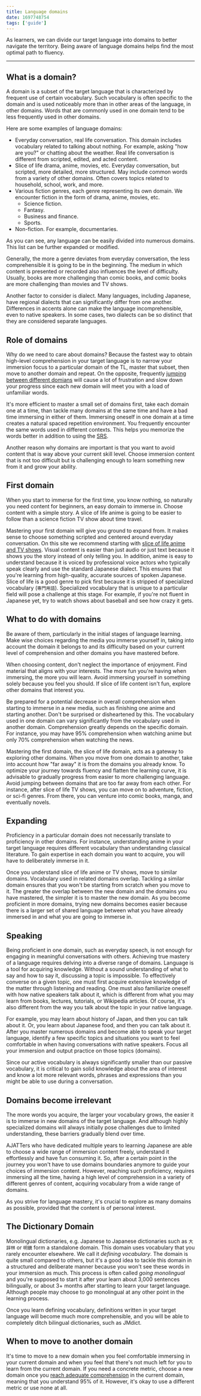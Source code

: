 ```yaml
---
title: Language domains
date: 1697748754
tags: ['guide']
---
```


As learners,
we can divide our target language into domains
to better navigate the territory.
Being aware of language domains helps find the most optimal path to fluency.

****

## What is a domain?

A domain is a subset of the target language
that is characterized by frequent use of certain vocabulary.
Such vocabulary is often specific to the domain
and is used noticeably more than in other areas of the language, in other domains.
Words that are commonly used in one domain tend to be less frequently used in other domains.

Here are some examples of language domains:

* Everyday conversation, real life conversation.
  This domain includes vocabulary related to talking about nothing.
  For example, asking "how are you?" or chatting about the weather.
  Real life conversation is different from scripted, edited, and acted content.
* Slice of life drama, anime, movies, etc.
  Everyday conversation, but scripted, more detailed, more structured.
  May include common words from a variety of other domains.
  Often covers topics related to household, school, work, and more.
* Various fiction genres, each genre representing its own domain.
  We encounter fiction in the form of drama, anime, movies, etc.
  * Science fiction.
  * Fantasy.
  * Business and finance.
  * Sports.
* Non-fiction.
  For example, documentaries.

As you can see,
any language can be easily divided into numerous domains.
This list can be further expanded or modified.

Generally,
the more a genre deviates from everyday conversation,
the less comprehensible it is going to be in the beginning.
The medium in which content is presented or recorded also influences the level of difficulty.
Usually, books are more challenging than comic books,
and comic books are more challenging than movies and TV shows.

Another factor to consider is dialect.
Many languages, including Japanese, have regional dialects
that can significantly differ from one another.
Differences in accents alone can make the language incomprehensible,
even to native speakers.
In some cases,
two dialects can be so distinct that they are considered separate languages.

## Role of domains

Why do we need to care about domains?
Because the fastest way to obtain high-level comprehension in your target language is to
narrow your immersion focus to a particular domain of the TL,
master that subset, then move to another domain and repeat.
On the opposite, frequently [jumping between different domians](is-it-more-efficient-to-stick-to-one-domain.html)
will cause a lot of frustration
and slow down your progress
since each new domain will meet you with a load of unfamiliar words.

It's more efficient to master a small set of domains first,
take each domain one at a time,
than tackle many domains at the same time
and have a bad time immersing in either of them.
Immersing oneself in one domain at a time
creates a natural spaced repetition environment.
You frequently encounter the same words used in different contexts.
This helps you memorize the words better in addition to using the [SRS](spaced-repetition.html).

Another reason why domains are important
is that you want to avoid content that is way above your current skill level.
Choose immersion content that is not too difficult but is challenging enough
to learn something new from it and grow your ability.

## First domain

When you start to immerse for the first time,
you know nothing,
so naturally you need content for beginners,
an easy domain to immerse in.
Choose content with a simple story.
A slice of life anime is going to be easier to follow
than a science fiction TV show about time travel.

Mastering your first domain will give you ground to expand from.
It makes sense to choose something scripted and centered around everyday conversation.
On this site we recommend starting with [slice of life anime and TV shows](what-good-things-are-there-to-watch-for-a-complete-beginner.html).
Visual content is easier than just audio or just text
because it shows you the story instead of only telling you.
In addition,
anime is easy to understand because it is voiced by professional voice actors
who typically speak clearly and use the standard Japanese dialect.
This ensures that you're learning from high-quality,
accurate sources of spoken Japanese.
Slice of life is a good genre to pick first
because it is stripped of specialized vocabulary (`専門用語`).
Specialized vocabulary that is unique to a particular field will pose a challenge at this stage.
For example,
if you're not fluent in Japanese yet,
try to watch shows about baseball and see how crazy it gets.

## What to do with domains

Be aware of them,
particularly in the initial stages of language learning.
Make wise choices regarding the media you immerse yourself in,
taking into account the domain it belongs to
and its difficulty based on your current level of comprehension
and other domains you have mastered before.

When choosing content,
don't neglect the importance of enjoyment.
Find material that aligns with your interests.
The more fun you're having when immersing, the more you will learn.
Avoid immersing yourself in something solely because you feel you should.
If slice of life content isn't fun,
explore other domains that interest you.

Be prepared for a potential decrease in overall comprehension
when starting to immerse in a new media,
such as finishing one anime and starting another.
Don't be surprised or disheartened by this.
The vocabulary used in one domain can vary significantly
from the vocabulary used in another domain.
Comprehension greatly depends on the specific domain.
For instance,
you may have 95% comprehension when watching anime
but only 70% comprehension when watching the news.

Mastering the first domain,
the slice of life domain,
acts as a gateway to exploring other domains.
When you move from one domain to another,
take into account how "far away" it is from the domains you already know.
To optimize your journey towards fluency and flatten the learning curve,
it is advisable to gradually progress from easier to more challenging language.
Avoid jumping between domains that are too far away from each other.
For instance,
after slice of life TV shows, you can move on to adventure, fiction, or sci-fi genres.
From there, you can venture into comic books, manga, and eventually novels.

## Expanding

Proficiency in a particular domain does not necessarily
translate to proficiency in other domains.
For instance,
understanding anime in your target language requires
different vocabulary than understanding classical literature.
To gain expertise in each domain you want to acquire,
you will have to deliberately immerse in it.

Once you understand slice of life anime or TV shows,
move to similar domains.
Vocabulary used in related domains overlap.
Tackling a similar domain ensures that
you won't be starting from scratch when you move to it.
The greater the overlap between the new domain and the domains you have mastered,
the simpler it is to master the new domain.
As you become proficient in more domains,
trying new domains becomes easier
because there is a larger set of shared language
between what you have already immersed in and what you are going to immerse in.

## Speaking

Being proficient in one domain,
such as everyday speech,
is not enough for engaging in meaningful conversations with others.
Achieving true mastery of a language requires delving into a diverse range of domains.
Language is a tool for acquiring knowledge.
Without a sound understanding of what to say and how to say it, discussing a topic is impossible.
To effectively converse on a given topic,
one must first acquire extensive knowledge of the matter through listening and reading.
One must also familiarize oneself with how native speakers talk about it,
which is different from what you may learn from books, lectures, tutorials, or Wikipedia articles.
Of course, it's also different from the way you talk about the topic in your native language.

For example, you may learn about history of Japan, and then you can talk about it.
Or, you learn about Japanese food, and then you can talk about it.
After you master numerous domains and become able to speak your target language,
identify a few specific topics and situations you want to feel comfortable in
when having conversations with native speakers.
Focus all your immersion and output practice on those topics (domains).

Since our active vocabulary is always significantly smaller than our passive vocabulary,
it is critical to gain solid knowledge about the area of interest
and know a lot more relevant words, phrases and expressions
than you might be able to use during a conversation.

## Domains become irrelevant

The more words you acquire,
the larger your vocabulary grows,
the easier it is to immerse in new domains of the target language.
And although highly specialized domains will always initially pose challenges
due to limited understanding,
these barriers gradually blend over time.

AJATTers who have dedicated multiple years to learning Japanese
are able to choose a wide range of immersion content freely,
understand it effortlessly and have fun consuming it.
So, after a certain point in the journey
you won't have to use domains boundaries anymore to guide your choices of immersion content.
However,
reaching such proficiency,
requires immersing all the time,
having a high level of comprehension in a variety of different genres of content,
acquiring vocabulary from a wide range of domains.

As you strive for language mastery,
it's crucial to explore as many domains as possible,
provided that the content is of personal interest.

## The Dictionary Domain

Monolingual dictionaries,
e.g. Japanese to Japanese dictionaries such as `大辞林` or `明鏡`
form a standalone domain.
This domain uses vocabulary that you rarely encounter elsewhere.
We call it *defining vocabulary*.
The domain is quite small compared to others,
but it's a good idea to tackle this domain in a structured and deliberate manner
because you won't see these words in your immersion as much.
This process is often called *going monolingual* and you're supposed to start it
after your learn about 3,000 sentences bilingually,
or about 3+ months after starting to learn your target language.
Although people may choose to go monolingual at any other point in the learning process.

Once you learn defining vocabulary,
definitions written in your target language will become much more comprehensible,
and you will be able to completely ditch bilingual dictionaries, such as JMdict.

## When to move to another domain

It's time to move to a new domain when you feel comfortable immersing in your current domain
and when you feel that there's not much left for you to learn from the current domain.
If you need a concrete metric,
choose a new domain once you
[reach adequate comprehension](whats-fluency.html) in the current domain,
meaning that you understand 95% of it.
However,
it's okay to use a different metric or use none at all.
